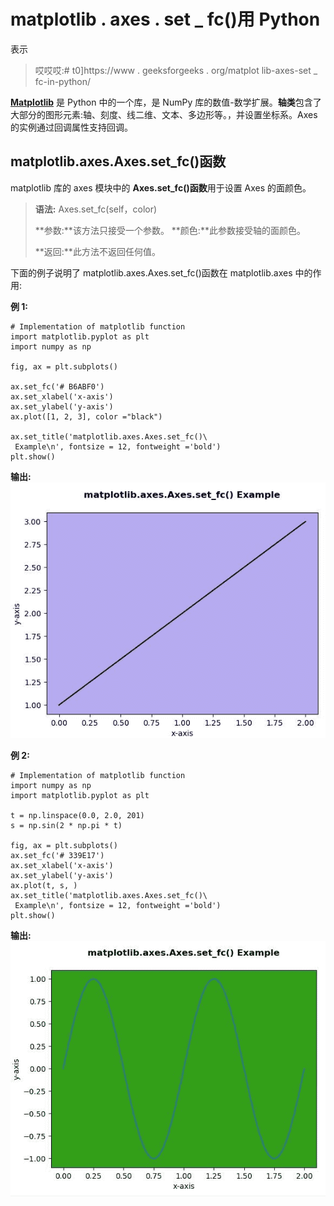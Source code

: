 # matplotlib . axes . set _ fc()用 Python

表示

> 哎哎哎:# t0]https://www . geeksforgeeks . org/matplot lib-axes-set _ fc-in-python/

**[Matplotlib](https://www.geeksforgeeks.org/python-introduction-matplotlib/)** 是 Python 中的一个库，是 NumPy 库的数值-数学扩展。**轴类**包含了大部分的图形元素:轴、刻度、线二维、文本、多边形等。，并设置坐标系。Axes 的实例通过回调属性支持回调。

## matplotlib.axes.Axes.set_fc()函数

matplotlib 库的 axes 模块中的 **Axes.set_fc()函数**用于设置 Axes 的面颜色。

> **语法:** Axes.set_fc(self，color)
> 
> **参数:**该方法只接受一个参数。
> **颜色:**此参数接受轴的面颜色。
> 
> **返回:**此方法不返回任何值。

下面的例子说明了 matplotlib.axes.Axes.set_fc()函数在 matplotlib.axes 中的作用:

**例 1:**

```
# Implementation of matplotlib function 
import matplotlib.pyplot as plt
import numpy as np

fig, ax = plt.subplots()

ax.set_fc('# B6ABF0')
ax.set_xlabel('x-axis')
ax.set_ylabel('y-axis')
ax.plot([1, 2, 3], color ="black")

ax.set_title('matplotlib.axes.Axes.set_fc()\
 Example\n', fontsize = 12, fontweight ='bold')
plt.show()
```

**输出:**
![](img/559bd1cc02cf3cec6569f1ee9074c7d5.png)

**例 2:**

```
# Implementation of matplotlib function
import numpy as np
import matplotlib.pyplot as plt

t = np.linspace(0.0, 2.0, 201)
s = np.sin(2 * np.pi * t)

fig, ax = plt.subplots()
ax.set_fc('# 339E17')
ax.set_xlabel('x-axis')
ax.set_ylabel('y-axis')
ax.plot(t, s, )
ax.set_title('matplotlib.axes.Axes.set_fc()\
 Example\n', fontsize = 12, fontweight ='bold')
plt.show()
```

**输出:**
![](img/c209d645868ea3b6c2c3868c24c39cb8.png)